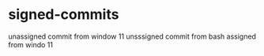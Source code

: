 # signed-commits
unassigned commit from window 11
unsssigned commit from bash
assigned from windo 11